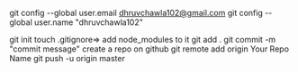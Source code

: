 
git config --global user.email dhruvchawla102@gmail.com git config --global user.name "dhruvchawla102"


git init touch .gitignore=> add node_modules to it git add . git commit -m "commit message" create a repo on github git remote add origin Your Repo Name git push -u origin master